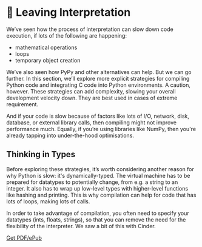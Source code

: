 # 🏃 Leaving Interpretation

We’ve seen how the process of interpretation can slow down code execution, if lots of the following are happening:

- mathematical operations
- loops
- temporary object creation

We’ve also seen how PyPy and other alternatives can help. But we can go further. In this section, we’ll explore more explicit strategies for compiling Python code and integrating C code into Python environments. A caution, however. These strategies can add complexity, slowing your overall development velocity down. They are best used in cases of extreme requirement. 

And if your code is slow because of factors like lots of I/O, network, disk, database, or external library calls, then compiling might not improve performance much. Equally, if you’re using libraries like NumPy, then you're already tapping into under-the-hood optimisations. 

## Thinking in Types

Before exploring these strategies, it’s worth considering another reason for why Python is slow: it's dynamically-typed. The virtual machine has to be prepared for datatypes to potentially change, from e.g. a string to an integer. It also has to wrap up low-level types with higher-level functions like hashing and printing. This is why compilation can help for code that has lots of loops, making lots of calls. 

In order to take advantage of compilation, you often need to specify your datatypes (ints, floats, strings), so that you can remove the need for the flexibility of the interpreter. We saw a bit of this with Cinder. 



[Get PDF/ePub](https://makepythonfaster.gumroad.com/l/get)
